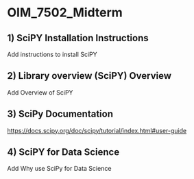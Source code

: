 # OIM_7502_Midterm

## 1) SciPY Installation Instructions
  Add instructions to install SciPY

## 2) Library overview (SciPY) Overview
Add Overview of SciPY

## 3) SciPy Documentation
https://docs.scipy.org/doc/scipy/tutorial/index.html#user-guide


## 4) SciPY for Data Science
Add Why use SciPy for Data Science
